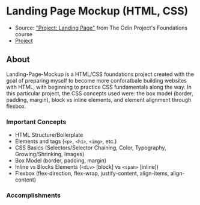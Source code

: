 # Landing Page Mockup (HTML, CSS)

- Source: ["Project: Landing Page"](https://www.theodinproject.com/lessons/foundations-landing-page) from The Odin Project's Foundations course
- [Project](https://svalls2023.github.io/Landing-Page-Mockup/)

## About
Landing-Page-Mockup is a HTML/CSS foundations project created with the goal of preparing myself to become more conforatbale building websites with HTML, with beginning to practice CSS fundamentals along the way. In this particular project, the CSS concepts used were: the box model (border, padding, margin), block vs inline elements, and element alignment through flexbox.

### Important Concepts
- HTML Structure/Boilerplate
- Elements and tags (`<p>`, `<h1>`, `<img>`, etc.)
- CSS Basics (Selectors/Selector Chaining, Color, Typography, Growing/Shrinking, Images)
- Box Model (border, padding, margin)
- Inline vs Blocks Elements (`<div>` [block] vs `<span>` [inline])
- Flexbox (flex-direction, flex-wrap, justify-content, align-items, align-content)

### Accomplishments

